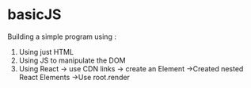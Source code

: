 # basicJS
Building a simple program using :
1. Using just HTML
2. Using JS to manipulate the DOM
3. Using React -> use CDN links -> create an Element ->Created nested React Elements ->Use root.render
   
